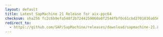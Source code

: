 ```yaml
---
layout: default
title: Latest SapMachine 21 Release for aix-ppc64
checksum: sha256 fc2c6b9efa548f2b7244259060a0f2544fbf0c61cbd2701036a056994e06c022
redirect_to:
  - https://github.com/SAP/SapMachine/releases/download/sapmachine-21.0.7/sapmachine-jre-21.0.7_aix-ppc64_bin.tar.gz
---
```


